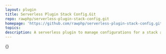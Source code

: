 ```yaml
---
layout: plugin
title: Serverless Plugin Stack Config.Git
repo: rawphp/serverless-plugin-stack-config.git
homepage: 'https://github.com/rawphp/serverless-plugin-stack-config.git'
topics: 
description: A serverless plugin to manage configurations for a stack across micro-services.
---
```



{}
